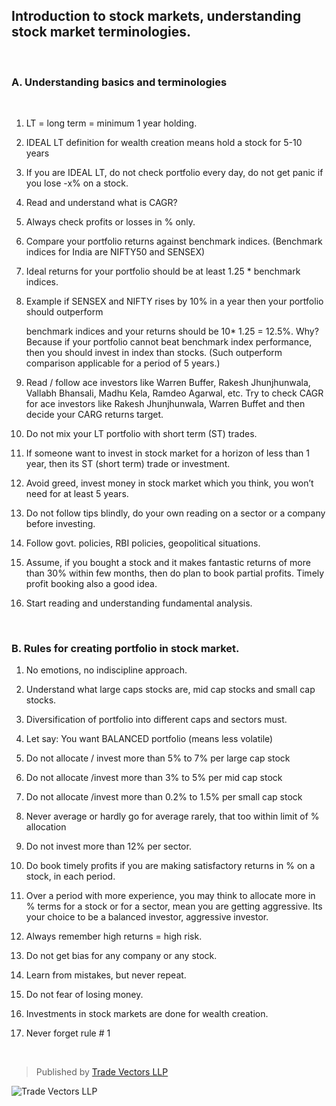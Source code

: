 ## Introduction to stock markets, understanding stock market terminologies.

<br/>

### A. Understanding basics and terminologies

<br/>

1. LT = long term = minimum 1 year holding.

2. IDEAL LT definition for wealth creation means hold a stock for 5-10 years

3. If you are IDEAL LT, do not check portfolio every day, do not get panic if you lose -x% on a stock.

4. Read and understand what is CAGR? 

5. Always check profits or losses in % only.

6. Compare your portfolio returns against benchmark indices.
   (Benchmark indices for India are NIFTY50 and SENSEX)


7. Ideal returns for your portfolio should be at least 1.25 * benchmark indices.

8. Example if SENSEX and NIFTY rises by 10% in a year then your portfolio should outperform

    benchmark indices and your returns should be 10* 1.25 = 12.5%. Why? Because if your portfolio cannot beat benchmark index performance, then you should invest in index than stocks. (Such outperform comparison applicable for a period of 5 years.)


9. Read / follow ace investors like Warren Buffer, Rakesh Jhunjhunwala, Vallabh Bhansali, Madhu Kela, Ramdeo Agarwal, etc. Try to check CAGR for ace investors like Rakesh Jhunjhunwala, Warren Buffet and then decide your CARG returns target.

10. Do not mix your LT portfolio with short term (ST) trades.

11. If someone want to invest in stock market for a horizon of less than 1 year, then its ST (short term) trade or investment. 

12. Avoid greed, invest money in stock market which you think, you won’t need for at least 5 years.

13. Do not follow tips blindly, do your own reading on a sector or a company before investing.

14. Follow govt. policies, RBI policies, geopolitical situations.

15. Assume, if you bought a stock and it makes fantastic returns of more than 30% within few months, then do plan to book partial profits. Timely profit booking also a good idea.

16. Start reading and understanding fundamental analysis.

<br/>

### B. Rules for creating portfolio in stock market.

1. No emotions, no indiscipline approach.

2. Understand what large caps stocks are, mid cap stocks and small cap stocks.

3. Diversification of portfolio into different caps and sectors must.

4. Let say: You want BALANCED portfolio (means less volatile)

5. Do not allocate / invest more than 5% to 7% per large cap stock

6. Do not allocate /invest more than 3% to 5% per mid cap stock

7. Do not allocate /invest more than 0.2% to 1.5% per small cap stock

8. Never average or hardly go for average rarely, that too within limit of % allocation

9. Do not invest more than 12% per sector.

10. Do book timely profits if you are making satisfactory returns in % on a stock, in each period.

11. Over a period with more experience, you may think to allocate more in % terms for a stock or for a sector, mean you are getting aggressive. Its your choice to be a balanced investor, aggressive investor.

12. Always remember high returns = high risk.

13. Do not get bias for any company or any stock.

14. Learn from mistakes, but never repeat.

15. Do not fear of losing money.

16. Investments in stock markets are done for wealth creation.

17. Never forget rule # 1

<br/>

<!-- Links -->
>Published by [Trade Vectors LLP](https://www.tradevectors.com "Algo Trading Solutions") 

<!-- Images -->
![Trade Vectors LLP](https://tradevectors.com/img/logo.png)
